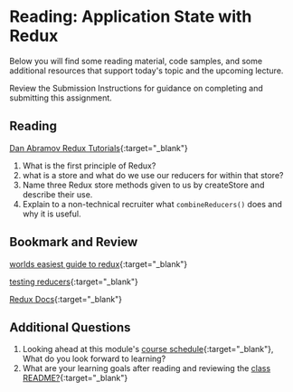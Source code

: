 # Reading: Application State with Redux

Below you will find some reading material, code samples, and some additional resources that support today's topic and the upcoming lecture.

Review the Submission Instructions for guidance on completing and submitting this assignment.

## Reading

[Dan Abramov Redux Tutorials](https://egghead.io/courses/getting-started-with-redux){:target="_blank"}

1. What is the first principle of Redux?
1. what is a store and what do we use our reducers for within that store?
1. Name three Redux store methods given to us by createStore and describe their use.
1. Explain to a non-technical recruiter what `combineReducers()` does and why it is useful.
 

## Bookmark and Review

[worlds easiest guide to redux](https://medium.freecodecamp.org/understanding-redux-the-worlds-easiest-guide-to-beginning-redux-c695f45546f6){:target="_blank"}

[testing reducers](https://medium.com/@netxm/testing-redux-reducers-with-jest-6653abbfe3e1){:target="_blank"}

[Redux Docs](https://redux.js.org/){:target="_blank"}

## Additional Questions

1. Looking ahead at this module's [course schedule](../#module-8){:target="_blank"}, What do you look forward to learning?
1. What are your learning goals after reading and reviewing the [class README?](./){:target="_blank"}

